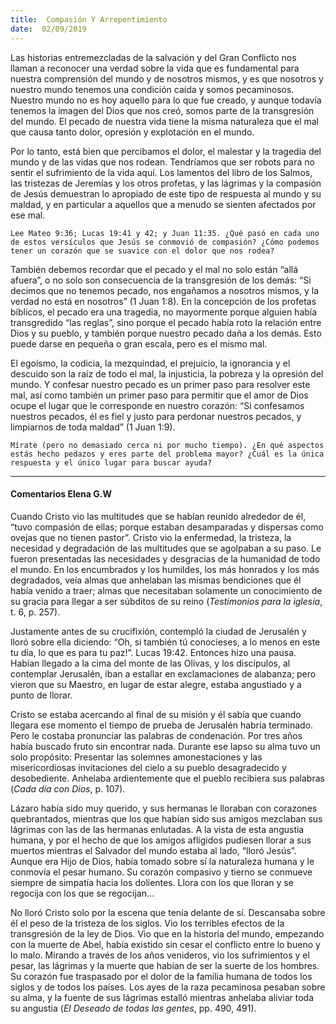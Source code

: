 ```yaml
---
title:  Compasión Y Arrepentimiento
date:  02/09/2019
---
```


Las historias entremezcladas de la salvación y del Gran Conflicto nos llaman a reconocer una verdad sobre la vida que es fundamental para nuestra comprensión del mundo y de nosotros mismos, y es que nosotros y nuestro mundo tenemos una condición caída y somos pecaminosos. Nuestro mundo no es hoy aquello para lo que fue creado, y aunque todavía tenemos la imagen del Dios que nos creó, somos parte de la transgresión del mundo. El pecado de nuestra vida tiene la misma naturaleza que el mal que causa tanto dolor, opresión y explotación en el mundo.

Por lo tanto, está bien que percibamos el dolor, el malestar y la tragedia del mundo y de las vidas que nos rodean. Tendríamos que ser robots para no sentir el sufrimiento de la vida aquí. Los lamentos del libro de los Salmos, las tristezas de Jeremías y los otros profetas, y las lágrimas y la compasión de Jesús demuestran lo apropiado de este tipo de respuesta al mundo y su maldad, y en particular a aquellos que a menudo se sienten afectados por ese mal.

`Lee Mateo 9:36; Lucas 19:41 y 42; y Juan 11:35. ¿Qué pasó en cada uno de estos versículos que Jesús se conmovió de compasión? ¿Cómo podemos tener un corazón que se suavice con el dolor que nos rodea?`

También debemos recordar que el pecado y el mal no solo están “allá afuera”, o no solo son consecuencia de la transgresión de los demás: “Si decimos que no tenemos pecado, nos engañamos a nosotros mismos, y la verdad no está en nosotros” (1 Juan 1:8). En la concepción de los profetas bíblicos, el pecado era una tragedia, no mayormente porque alguien había transgredido “las reglas”, sino porque el pecado había roto la relación entre Dios y su pueblo, y también porque nuestro pecado daña a los demás. Esto puede darse en pequeña o gran escala, pero es el mismo mal.

El egoísmo, la codicia, la mezquindad, el prejuicio, la ignorancia y el descuido son la raíz de todo el mal, la injusticia, la pobreza y la opresión del mundo. Y confesar nuestro pecado es un primer paso para resolver este mal, así como también un primer paso para permitir que el amor de Dios ocupe el lugar que le corresponde en nuestro corazón: “Si confesamos nuestros pecados, él es fiel y justo para perdonar nuestros pecados, y limpiarnos de toda maldad” (1 Juan 1:9).

`Mírate (pero no demasiado cerca ni por mucho tiempo). ¿En qué aspectos estás hecho pedazos y eres parte del problema mayor? ¿Cuál es la única respuesta y el único lugar para buscar ayuda?`

---

#### Comentarios Elena G.W

Cuando Cristo vio las multitudes que se habían reunido alrededor de él, “tuvo compasión de ellas; porque estaban desamparadas y dispersas como ovejas que no tienen pastor”. Cristo vio la enfermedad, la tristeza, la necesidad y degradación de las multitudes que se agolpaban a su paso. Le fueron presentadas las necesidades y desgracias de la humanidad de todo el mundo. En los encumbrados y los humildes, los más honrados y los más degradados, veía almas que anhelaban las mismas bendiciones que él había venido a traer; almas que necesitaban solamente un conocimiento de su gracia para llegar a ser súbditos de su reino (_Testimonios para la iglesia_, t. 6, p. 257).

Justamente antes de su crucifixión, contempló la ciudad de Jerusalén y lloró sobre ella diciendo: “Oh, si también tú conocieses, a lo menos en este tu día, lo que es para tu paz!”. Lucas 19:42. Entonces hizo una pausa. Habían llegado a la cima del monte de las Olivas, y los discípulos, al contemplar Jerusalén, iban a estallar en exclamaciones de alabanza; pero vieron que su Maestro, en lugar de estar alegre, estaba angustiado y a punto de llorar.

Cristo se estaba acercando al final de su misión y él sabía que cuando llegara ese momento el tiempo de prueba de Jerusalén habría terminado. Pero le costaba pronunciar las palabras de condenación. Por tres años había buscado fruto sin encontrar nada. Durante ese lapso su alma tuvo un solo propósito: Presentar las solemnes amonestaciones y las misericordiosas invitaciones del cielo a su pueblo desagradecido y desobediente. Anhelaba ardientemente que el pueblo recibiera sus palabras (_Cada día con Dios_, p. 107).

Lázaro había sido muy querido, y sus hermanas le lloraban con corazones quebrantados, mientras que los que habían sido sus amigos mezclaban sus lágrimas con las de las hermanas enlutadas. A la vista de esta angustia humana, y por el hecho de que los amigos afligidos pudiesen llorar a sus muertos mientras el Salvador del mundo estaba al lado, “lloró Jesús”. Aunque era Hijo de Dios, había tomado sobre sí la naturaleza humana y le conmovía el pesar humano. Su corazón compasivo y tierno se conmueve siempre de simpatía hacia los dolientes. Llora con los que lloran y se regocija con los que se regocijan…

No lloró Cristo solo por la escena que tenía delante de sí. Descansaba sobre él el peso de la tristeza de los siglos. Vio los terribles efectos de la transgresión de la ley de Dios. Vio que en la historia del mundo, empezando con la muerte de Abel, había existido sin cesar el conflicto entre lo bueno y lo malo. Mirando a través de los años venideros, vio los sufrimientos y el pesar, las lágrimas y la muerte que habían de ser la suerte de los hombres. Su corazón fue traspasado por el dolor de la familia humana de todos los siglos y de todos los países. Los ayes de la raza pecaminosa pesaban sobre su alma, y la fuente de sus lágrimas estalló mientras anhelaba aliviar toda su angustia (_El Deseado de todas las gentes_, pp. 490, 491).